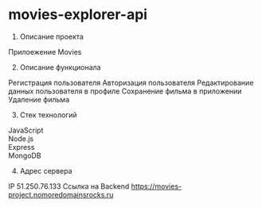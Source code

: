 # movies-explorer-api

1. Описание проекта

Прилоежение Movies

2. Описание функционала

Регистрация пользователя
Авторизация пользователя
Редактирование данных пользователя в профиле
Сохранение фильма в приложении
Удаление фильма

3. Стек технологий

JavaScript  
Node.js  
Express  
MongoDB

4. Адрес сервера

IP 51.250.76.133
Ссылка на Backend https://movies-project.nomoredomainsrocks.ru
